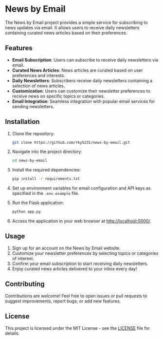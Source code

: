 # News by Email

The News by Email project provides a simple service for subscribing to news updates via email. It allows users to receive daily newsletters containing curated news articles based on their preferences.

## Features

- **Email Subscription**: Users can subscribe to receive daily newsletters via email.
- **Curated News Articles**: News articles are curated based on user preferences and interests.
- **Daily Newsletters**: Subscribers receive daily newsletters containing a selection of news articles.
- **Customization**: Users can customize their newsletter preferences to receive news on specific topics or categories.
- **Email Integration**: Seamless integration with popular email services for sending newsletters.

## Installation

1. Clone the repository:

    ```bash
    git clone https://github.com/rky5231/news-by-email.git
    ```

2. Navigate into the project directory:

    ```bash
    cd news-by-email
    ```

3. Install the required dependencies:

    ```bash
    pip install -r requirements.txt
    ```

4. Set up environment variables for email configuration and API keys as specified in the `.env.example` file.

5. Run the Flask application:

    ```bash
    python app.py
    ```

6. Access the application in your web browser at [http://localhost:5000/](http://localhost:5000/).

## Usage

1. Sign up for an account on the News by Email website.
2. Customize your newsletter preferences by selecting topics or categories of interest.
3. Confirm your email subscription to start receiving daily newsletters.
4. Enjoy curated news articles delivered to your inbox every day!

## Contributing

Contributions are welcome! Feel free to open issues or pull requests to suggest improvements, report bugs, or add new features.

## License

This project is licensed under the MIT License - see the [LICENSE](https://github.com/rky5231/news-by-email/blob/main/LICENSE) file for details.
